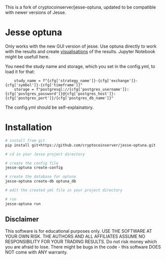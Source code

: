 This is a fork of cryptocoinserver/jesse-optuna, updated to be compatible with newer versions of Jesse.

# Jesse optuna

Only works with the new GUI version of jesse.
Use optuna directly to work with the results and create [visualisations](https://optuna.readthedocs.io/en/stable/tutorial/10_key_features/005_visualization.html) of the results. Jupyter Notebook might be usefull here.

You need the study name and storage, which you set in the config.yml, to load it for that:

```
    study_name = f"{cfg['strategy_name']}-{cfg['exchange']}-{cfg['symbol']}-{cfg['timeframe']}"
    storage = f"postgresql://{cfg['postgres_username']}:{cfg['postgres_password']}@{cfg['postgres_host']}:{cfg['postgres_port']}/{cfg['postgres_db_name']}"
```

The config.yml should be self-explainatory.

# Installation

```sh
# install from git
pip install git+https://github.com/cryptocoinserver/jesse-optuna.git

# cd in your Jesse project directory

# create the config file
jesse-optuna create-config

# create the database for optuna 
jesse-optuna create-db optuna_db

# edit the created yml file in your project directory 

# run
jesse-optuna run

```


## Disclaimer
This software is for educational purposes only. USE THE SOFTWARE AT YOUR OWN RISK. THE AUTHORS AND ALL AFFILIATES ASSUME NO RESPONSIBILITY FOR YOUR TRADING RESULTS. Do not risk money which you are afraid to lose. There might be bugs in the code - this software DOES NOT come with ANY warranty.
